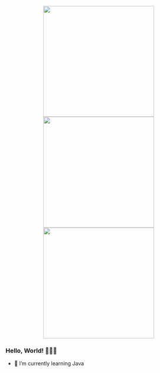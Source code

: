 <p align="center">
  <img width="300px" src="https://count.getloli.com/get/@zxy678?theme=rule34"></img>
  <img width="300px" src="https://github-readme-stats.vercel.app/api/top-langs/?username=zxy678&layout=compact&bg_color=F1FAFB,A0E4F1,7EA6F4&theme=" </img>
  <img width="300px" src="https://github-readme-stats.vercel.app/api?username=zxy678&show_icons=true&hide=contribs&bg_color=F7D6E0,EFF7F6,B2F7EF&theme=" </img>
</p>

### Hello, World! :tada::tada::tada:

- 🌱 I’m currently learning Java

<!--
**zxy678/zxy678** is a ✨ _special_ ✨ repository because its `README.md` (this file) appears on your GitHub profile.

Here are some ideas to get you started:

- 🔭 I’m currently working on ...
- 🌱 I’m currently learning ...
- 👯 I’m looking to collaborate on ...
- 🤔 I’m looking for help with ...
- 💬 Ask me about ...
- 📫 How to reach me: ...
- 😄 Pronouns: ...
- ⚡ Fun fact: ...
-->
